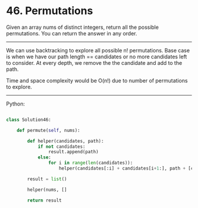 # 46. Permutations

Given an array nums of distinct integers, return all the possible permutations.
You can return the answer in any order.

---

We can use backtracking to explore all possible n! permutations. Base case is
when we have our path length == candidates or no more candidates left to
consider. At every depth, we remove the the candidate and add to the path.

Time and space complexity would be O(n!) due to number of permutations to
explore.

---

Python:

```python

class Solution46:

    def permute(self, nums):

        def helper(candidates, path):
            if not candidates:
                result.append(path)
            else:
                for i in range(len(candidates)):
                    helper(candidates[:i] + candidates[i+1:], path + [candidates[i]])

        result = list()

        helper(nums, []

        return result
```
